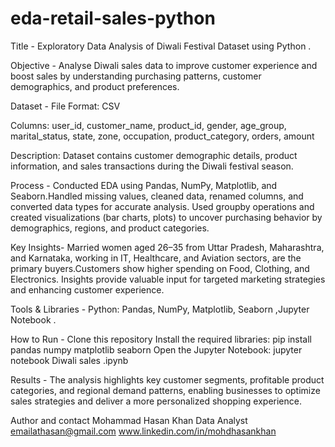 # eda-retail-sales-python
Title - Exploratory Data Analysis of Diwali Festival Dataset using Python .

Objective - Analyse Diwali sales data to improve customer experience and boost sales by understanding purchasing patterns, customer demographics, and product preferences.

Dataset - File Format: CSV

Columns: user_id, customer_name, product_id, gender, age_group, marital_status, state, zone, occupation, product_category, orders, amount

Description: Dataset contains customer demographic details, product information, and sales transactions during the Diwali festival season.

Process - Conducted EDA using Pandas, NumPy, Matplotlib, and Seaborn.Handled missing values, cleaned data, renamed columns, and converted data types for accurate analysis.
Used groupby operations and created visualizations (bar charts, plots) to uncover purchasing behavior by demographics, regions, and product categories.

Key Insights- Married women aged 26–35 from Uttar Pradesh, Maharashtra, and Karnataka, working in IT, Healthcare, and Aviation sectors, are the primary buyers.Customers show higher spending on Food, Clothing, and Electronics.
Insights provide valuable input for targeted marketing strategies and enhancing customer experience.

Tools & Libraries - Python: Pandas, NumPy, Matplotlib, Seaborn ,Jupyter Notebook .

How to Run - Clone this repository
Install the required libraries:
pip install pandas numpy matplotlib seaborn
Open the Jupyter Notebook:
jupyter notebook Diwali sales .ipynb

Results - The analysis highlights key customer segments, profitable product categories, and regional demand patterns, enabling businesses to optimize sales strategies and deliver a more personalized shopping experience.

Author and contact
Mohammad Hasan Khan
Data Analyst
emailathasan@gmail.com
www.linkedin.com/in/mohdhasankhan



